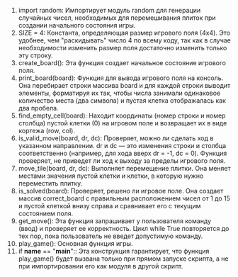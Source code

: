 1. import random:
Импортирует модуль random для генерации случайных чисел, необходимых для перемешивания плиток при создании начального состояния игры.
2. SIZE = 4:
Константа, определяющая размер игрового поля (4x4).  Это удобнее, чем "раскидывать" число 4 по всему коду,  так как в случае необходимости изменить размер поля достаточно изменить только эту строку.
3. create_board():
Эта функция создает начальное состояние игрового поля.
4. print_board(board):
Функция для вывода игрового поля на консоль.  Она перебирает строки массива board и для каждой строки выводит элементы, форматируя их так, чтобы числа занимали одинаковое количество места (два символа) и пустая клетка отображалась как два пробела.
5. find_empty_cell(board):
Находит координаты (номер строки и номер столбца) пустой клетки (0) на игровом поле и возвращает их в виде кортежа (row, col).
6. is_valid_move(board, dr, dc):
Проверяет, можно ли сделать ход в указанном направлении.  dr и dc — это изменения строки и столбца соответственно (например, для хода вверх dr = -1, dc = 0).  Функция проверяет, не приведет ли ход к выходу за пределы игрового поля.
7. move_tile(board, dr, dc):
Выполняет перемещение плитки.  Она меняет местами значения пустой клетки и клетки, в которую нужно переместить плитку.
8. is_solved(board):
Проверяет, решено ли игровое поле.  Она создает массив correct_board с правильным расположением чисел от 1 до 15 и пустой клеткой внизу справа и сравнивает его с текущим состоянием поля.
9. get_move():
Эта функция запрашивает у пользователя команду (ввод) и проверяет ее корректность.  Цикл while True  повторяется до тех пор, пока пользователь не введет допустимую команду.
10. play_game():
Основная функция игры.
11. if __name__ == "__main__"::
Эта конструкция гарантирует, что функция play_game() будет вызвана только при прямом запуске скрипта, а не при импортировании его как модуля в другой скрипт.




